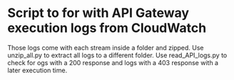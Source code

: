 # Script to for with API Gateway execution logs from CloudWatch

Those logs come with each stream inside a folder and zipped. 
Use unzip_all.py to extract all logs to a different folder.
Use read_API_logs.py to check for ogs with a 200 response and logs with a 403 response with a later execution time.